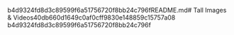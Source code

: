 b4d9324fd8d3c89599f6a51756720f8bb24c796fREADME.md# Tall
Images & Videos40db660d1649c0af0cff9830e148859c15757a08
b4d9324fd8d3c89599f6a51756720f8bb24c796f